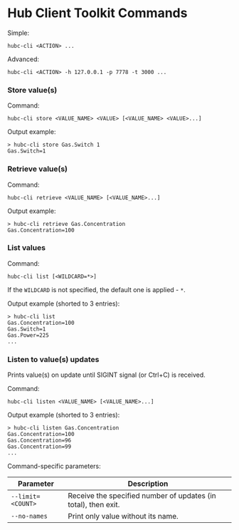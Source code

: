 # Hub Client Toolkit Commands

Simple:

`hubc-cli <ACTION> ...`

Advanced:

`hubc-cli <ACTION> -h 127.0.0.1 -p 7778 -t 3000 ...`

### Store value(s)

Command:

`hubc-cli store <VALUE_NAME> <VALUE> [<VALUE_NAME> <VALUE>...]`

Output example:

```
> hubc-cli store Gas.Switch 1
Gas.Switch=1
```

### Retrieve value(s)

Command:

`hubc-cli retrieve <VALUE_NAME> [<VALUE_NAME>...]`

Output example:

```
> hubc-cli retrieve Gas.Concentration
Gas.Concentration=100
```

### List values

Command:

`hubc-cli list [<WILDCARD=*>]`

If the `WILDCARD` is not specified, the default one is applied - `*`.

Output example (shorted to 3 entries):

```
> hubc-cli list
Gas.Concentration=100
Gas.Switch=1
Gas.Power=225
...
```

### Listen to value(s) updates

Prints value(s) on update until SIGINT signal (or Ctrl+C) is received.

Command:

`hubc-cli listen <VALUE_NAME> [<VALUE_NAME>...]`

Output example (shorted to 3 entries):

```
> hubc-cli listen Gas.Concentration
Gas.Concentration=100
Gas.Concentration=96
Gas.Concentration=99
...
```

Command-specific parameters:

|Parameter|Description|
|---|---|
|`--limit=<COUNT>`|Receive the specified number of updates (in total), then exit.|
|`--no-names`|Print only value without its name.|
